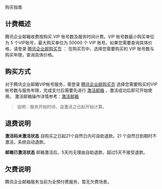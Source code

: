 购买指南

## 计费概述

腾讯企业邮箱收费按购买 VIP 账号数及服务时间计费。VIP 账号数最小购买单位为 5 个VIP账号，最大购买单位为 50000 个 VIP 账号。如果您需要查询具体价格，请登录 [腾讯企业邮购买页](https://buy.cloud.tencent.com/exmail) ： 在购买页中，选择您需要购买的 VIP 账号数与购买年限，查询具体价格。


## 购买方式

对于腾讯企业邮箱VIP帐号服务，需登录 [腾讯企业邮购买页](https://buy.cloud.tencent.com/exmail) 选择您需要购买的VIP帐号数与服务年限，完成支付后需要先进行 [激活邮箱](激活邮箱) ，激活成功后即可开始使用。 激活邮箱操作详情参考：[激活邮箱](激活邮箱)

> 说明：服务开始时间，自激活之日起开始计算。



## 退费说明
**激活码未激活状态**
自购买之日起21个自然日内可自助退款。21 个自然日到期时不激活，系统自动退款。

**邮箱已激活状态**
邮箱激活后，5天内无理由自助退款，超过5天不接受退款。

## 欠费说明
腾讯企业邮箱服务当前为全预付费服务，暂无欠费场景。





